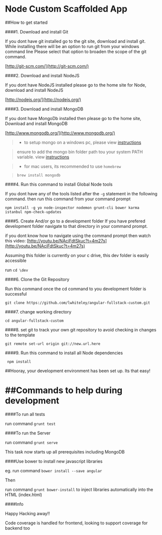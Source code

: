 Node Custom Scaffolded App
========================

##How to  get started

####1. Download and install Git

If you dont have git installed go to the git site, download and install git.
While installing there will be an option to run git from your windows command line
Please select that option to broaden the scope of the git command.

[http://git-scm.com/](http://git-scm.com/)

####2. Download and install NodeJS

If you dont have NodeJS installed please go to the home site for Node,
download and install NodeJS

[http://nodejs.org/](http://nodejs.org/)

####3. Download and install MongoDB

If you dont have MongoDb installed then please go to the home site,
Download and install MongoDB

[http://www.mongodb.org/](http://www.mongodb.org/)

> - to setup mongo on a windows pc, please view [instructions](http://www.mkyong.com/mongodb/how-to-install-mongodb-on-windows/)

> ensure to add the mongo bin folder path tou your system PATH variable. view [instructions](http://www.windows-commandline.com/set-path-command-line/)

> - for mac users, its recommended to use `homebrew`

> `brew install mongodb`

####4. Run this command to install Global Node tools

If you dont have any of the tools listed after the `-g` statement in the following command.
then run this command from your command prompt

`npm install -g yo node-inspector nodemon grunt-cli bower karma istanbul npm-check-updates`

####5. Create And/or go to a development folder
If you have  prefered development folder navigate to that directory in your command prompt.

if you dont know how to navigate using the command prompt then
watch this video: [http://youtu.be/NAciFdtSkuc?t=4m27s](http://youtu.be/NAciFdtSkuc?t=4m27s)

Assuming this folder is currently on your c drive, this dev folder is easily accessible

run `cd \dev`


####6. Clone the Git Repository

Run this command once the cd command to you development folder is successful

`git clone https://github.com/lwhiteley/angular-fullstack-custom.git`

####7. change working directory

`cd angular-fullstack-custom`

####8. set git to track your own git repository to avoid checking in changes to the template

`git remote set-url origin git://new.url.here`

####9. Run this command to install all Node dependencies

` npm install`

##Hooray, your development environment has been set up. Its that easy!


##Commands to help during development
============

####To run all tests

run command `grunt test`


####To run the Server

run command `grunt serve`

This task now starts up all prerequisites including MongoDB

####Use bower to install new javascript libraries

eg. run command `bower install --save angular`

Then

run command `grunt bower-install` to  inject libraries automatically into the HTML (index.html)

####Info

Happy Hacking away!!

Code coverage is handled for frontend, looking to support coverage for backend too


